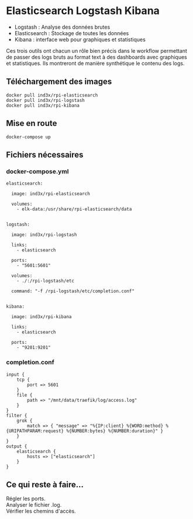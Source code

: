 # Elasticsearch Logstash Kibana

- Logstash : Analyse des données brutes
- Elasticsearch : Stockage de toutes les données 
- Kibana : interface web pour graphiques et statistiques

Ces trois outils ont chacun un rôle bien précis dans le workflow permettant de passer des logs bruts au format text à des dashboards avec graphiques et statistiques. Ils montreront de manière synthétique le contenu des logs.

## Téléchargement des images
```
docker pull ind3x/rpi-elasticsearch
docker pull ind3x/rpi-logstash
docker pull ind3x/rpi-kibana
```
## Mise en route
```
docker-compose up
```
## Fichiers nécessaires
### docker-compose.yml
```
elasticsearch:

  image: ind3x/rpi-elasticsearch

  volumes:
    - elk-data:/usr/share/rpi-elasticsearch/data


logstash:

  image: ind3x/rpi-logstash

  links:
    - elasticsearch

  ports:
    - "5601:5601"

  volumes:
    - ./:/rpi-logstash/etc

  command: "-f /rpi-logstash/etc/completion.conf"


kibana:

  image: ind3x/rpi-kibana

  links:
    - elasticsearch

  ports:
    - "9201:9201"
```
### completion.conf
```
input {
	tcp {
		port => 5601
	}
	file {
		path => "/mnt/data/traefik/log/access.log"
	}
}
filter {
	grok {
		match => { "message" => "%{IP:client} %{WORD:method} %{URIPATHPARAM:request} %{NUMBER:bytes} %{NUMBER:duration}" }
  	}
}
output {
	elasticsearch {
		hosts => ["elasticsearch"]
	}
}
```
## Ce qui reste à faire...
Régler les ports.  
Analyser le fichier .log.  
Vérifier les chemins d'accès.
